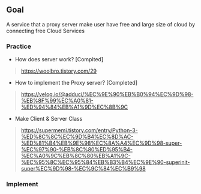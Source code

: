 ## Goal
A service that a proxy server make user have free and large size of cloud 
by connecting free Cloud Services

### Practice
- How does server work? [Complted]
> https://woolbro.tistory.com/29 

- How to implement the Proxy server? [Completed]
> https://velog.io/@adduci/%EC%9E%90%EB%B0%94%EC%9D%98-%EB%8F%99%EC%A0%81-%ED%94%84%EB%A1%9D%EC%8B%9C 

- Make Client & Server Class
> https://supermemi.tistory.com/entry/Python-3-%ED%8C%8C%EC%9D%B4%EC%8D%AC-%ED%81%B4%EB%9E%98%EC%8A%A4%EC%9D%98-super-%EC%97%90-%EB%8C%80%ED%95%B4-%EC%A0%9C%EB%8C%80%EB%A1%9C-%EC%95%8C%EC%95%84%EB%B3%B4%EC%9E%90-superinit-super%EC%9D%98-%EC%9C%84%EC%B9%98

### Implement
